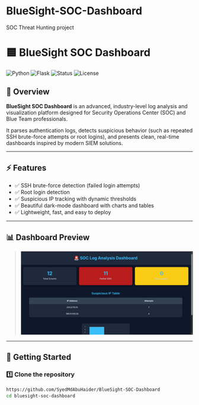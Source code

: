 # BlueSight-SOC-Dashboard
SOC Threat Hunting project

# 🟦 BlueSight SOC Dashboard

![Python](https://img.shields.io/badge/python-3.9+-blue)
![Flask](https://img.shields.io/badge/flask-2.0+-green)
![Status](https://img.shields.io/badge/status-active-brightgreen)
![License](https://img.shields.io/badge/license-MIT-blue)

## 🚨 Overview

**BlueSight SOC Dashboard** is an advanced, industry-level log analysis and visualization platform designed for Security Operations Center (SOC) and Blue Team professionals.

It parses authentication logs, detects suspicious behavior (such as repeated SSH brute-force attempts or root logins), and presents clean, real-time dashboards inspired by modern SIEM solutions.

---

## ⚡️ Features

- ✅ SSH brute-force detection (failed login attempts)
- ✅ Root login detection
- ✅ Suspicious IP tracking with dynamic thresholds
- ✅ Beautiful dark-mode dashboard with charts and tables
- ✅ Lightweight, fast, and easy to deploy

---

## 📊 Dashboard Preview

> ![Dashboard Screenshot](dashboard.png)

---

## 🚀 Getting Started

### 1️⃣ Clone the repository

```bash
https://github.com/SyedMdAbuHaider/BlueSight-SOC-Dashboard
cd bluesight-soc-dashboard

